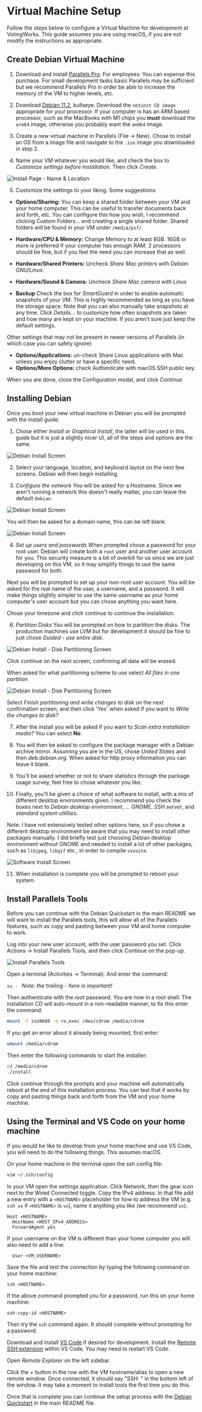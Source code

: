 # Virtual Machine Setup

Follow the steps below to configure a Virtual Machine for development at VotingWorks. This guide assumes you are using macOS, if you are not modify the instructions as appropriate. 

## Create Debian Virtual Machine

1. Download and install [Parallels Pro](https://www.parallels.com/products/desktop/pro). For employees: You can expense this purchase. For small development tasks basic Parallels may be sufficient but we recommend Parallels Pro in order be able to increase the memory of the VM to higher levels, etc.

2. Download [Debian 11.2](https://www.debian.org/releases/bullseye/debian-installer/), bullseye. Download the `netinst CD image` appropriate for your processor. If your computer is has an ARM based processor, such as the MacBooks with M1 chips you **must** download the `arm64` image, otherwise you probably want the `amd64` image.

3. Create a new virtual machine in Parallels (File → New). Chose to install an OS from a image file and navigate to the `.iso` image you downloaded in step 2. 

4. Name your VM whatever you would like, and check the box to *Customize settings before installation*. Then click *Create*.

![Install Page - Name & Location](setup_screenshots/name_and_location.png?raw=true)

5. Customize the settings to your liking. Some suggestions:

 - **Options/Sharing:** You can keep a shared folder between your VM and your home computer. This can be useful to transfer documents back and forth, etc. You can configure this how you wish, I recommend clicking Custom Folders... and creating a single shared folder. Shared folders will be found in your VM under `/media/psf/`.

- **Hardware/CPU & Memory:** Change Memory to at least 8GB. 16GB or more is preferred if your computer has enough RAM. 2 processors should be fine, but if you feel the need you can increase that as well.
 
 - **Hardware/Shared Printers:** Uncheck *Share Mac printers with Debian GNU/Linux*.

 - **Hardware/Sound & Camera:** Uncheck *Share Mac camera with Linux*

 - **Backup** Check the box for *SmartGuard* in order to enable automatic snapshots of your VM. This is highly recommended as long as you have the storage space. Note that you can also manually take snapshots at any time. Click *Details...* to customize how often snapshots are taken and how many are kept on your machine. If you aren't sure just keep the default settings.


Other settings that may not be present in newer versions of Parallels (in which case you can safely ignore)

- **Options/Applications:**  un-check Share Linux applications with Mac unless you enjoy clutter or have a specific need.
- **Options/More Options:** check Authenticate with macOS SSH public key.

When you are done, close the Configuration modal, and click *Continue*

## Installing Debian 

Once you boot your new virtual machine in Debian you will be prompted with the install guide. 

1. Chose either *Install* or *Graphical Install*, the latter will be used in this guide but it is just a slightly nicer UI, all of the steps and options are the same. 

![Debian Install Screen](setup_screenshots/install_screen.png?raw=true)

2. Select your language, location, and keyboard layout on the next few screens. Debian will then begin installing. 

3. *Configure the network* You will be asked for a Hostname. Since we aren't running a network this doesn't really matter, you can leave the default `debian`.

![Debian Install Screen](setup_screenshots/hostname.png?raw=true)

You will then be asked for a domain name, this can be left blank.

![Debian Install Screen](setup_screenshots/domain_name.png?raw=true)

4. *Set up users and passwords* When prompted chose a password for your root user. Debian will create both a `root` user and another user account for you. This security measure is a bit of overkill for us since we are just developing on this VM, so it may simplify things to use the same password for both. 

Next you will be prompted to set up your non-root user account. You will be asked for the real name of the user, a username, and a password. It will make things slightly simpler to use the same username as your home computer's user account but you can chose anything you want here. 

Chose your timezone and click continue to continue the installation. 

6. *Partition Disks* You will be prompted on how to partition the disks. The production machines use LVM but for development it should be fine to just chose *Guided - use entire disk*. 

![Debian Install - Disk Partitioning Screen](setup_screenshots/partitioning.png?raw=true)

Click continue on the next screen, confirming all data will be erased. 

When asked for what partitioning scheme to use select *All files in one partition*

![Debian Install - Disk Partitioning Screen](setup_screenshots/partitioning2.png?raw=true)

Select *Finish partitioning and write changes to disk* on the next confirmation screen, and then click 'Yes' when asked if you want to *Write the changes to disk?*

7. After the install you will be asked if you want to *Scan extra installation media?* You can select **No**. 

8. You will then be asked to configure the package manager with a Debian archive mirror. Assuming you are in the US, chose *United States* and then *deb.debian.org*. When asked for http proxy information you can leave it blank. 

9. You'll be asked whether or not to share statistics through the package usage survey, feel free to chose whatever you like. 

10. Finally, you'll be given a choice of what software to install, with a mix of different desktop environments given. I recommend you check the boxes next to *Debian desktop environment*, *... GNOME*, *SSH server*, and *standard system utilities*.

Note: I have not extensively tested other options here, so if you chose a different desktop environment be aware that you may need to install other packages manually. I did briefly test just choosing Debian desktop environment without GNOME and needed to install a lot of other packages, such as `libjpeg`, `libgif` etc., in order to compile `vxsuite`.

![Software Install Screen](setup_screenshots/software.png?raw=true) 

11. When installation is complete you will be prompted to reboot your system. 

## Install Parallels Tools

Before you can continue with the Debian Quickstart in the main README we will want to install the Parallels tools, this will allow all of the Parallels features, such as copy and pasting between your VM and home computer to work. 

 Log into your new user account, with the user password you set. Click Actions → Install Parallels Tools, and then click Continue on the pop-up. 

![Install Parallels Tools](setup_screenshots/install_parallels_tools.png?raw=true) 

 Open a terminal (Activities -> Terminal). And enter the command: 

`su - ` _Note: the trailing `-` here is important!_

Then authenticate with the *root* password. You are now in a root shell. The installation CD will auto-mount in a non-readable manner, to fix this enter the command:

```sh
mount -t iso9660 -o ro,exec /dev/cdrom /media/cdrom
```

If you get an error about it already being mounted, first enter:

```sh
umount /media/cdrom
```

Then enter the following commands to start the installer: 

```sh
cd /media/cdrom
./install
``` 

Click continue through the prompts and your machine will automatically reboot at the end of this installation process. You can test that it works by copy and pasting things back and forth from the VM and your home machine. 

## Using the Terminal and VS Code on your home machine

If you would be like to develop from your home machine and use VS Code, you will need to do the following things. This assumes macOS.

On your home machine in the terminal open the ssh config file:
```sh
vim ~/.ssh/config
```
In your VM open the settings application. Click Network, then the gear icon next to the Wired Connected toggle. Copy the IPv4 address.
In that file add a new entry with a `<HOSTNAME>` placeholder for how to address the VM (e.g. `ssh vx` if `<HOSTNAME>` is `vx`), name it anything you like (we recommend `vx`):
```
Host <HOSTNAME> 
  HostName <HOST_IPv4_ADDRESS>
  ForwardAgent yes
```
If your username on the VM is different than your home computer you will also need to add a line:
```
  User <VM_USERNAME>
```

Save the file and test the connection by typing the following command on your home machine:
```
ssh <HOSTNAME>
```

If the above command prompted you for a password, run this on your home machine: 
```
ssh-copy-id <HOSTNAME>
```
Then try the `ssh` command again. It should complete without prompting for a password.

Download and install [VS Code](https://code.visualstudio.com/) if desired for development.
Install the [Remote SSH extension](https://marketplace.visualstudio.com/items?itemName=ms-vscode-remote.remote-ssh) within VS Code. You may need to restart VS Code.

Open *Remote Explorer* on the left sidebar. 

Click the + button in the row with the VM hostname/alias to open a new remote window. Once connected, it should say "SSH: <HOSTNAME>" in the bottom left of the window. It may take a moment to install tools the first time you do this. 

Once that is complete you can continue the setup process with the [Debian Quickstart](./README.md#debian-quickstart) in the main README file. 
